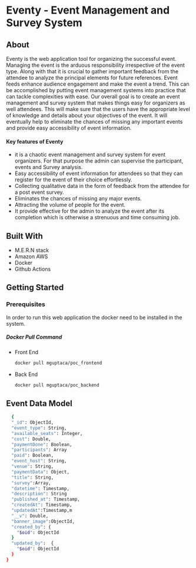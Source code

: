 
# Eventy - Event Management and Survey System


## About

Eventy is the web application tool for organizing the successful event. Managing the event is the arduous responsibility irrespective of the event type. Along with that it is crucial to gather important feedback from the attendee to analyze the principal elements for future references. Event feeds enhance audience engagement and make the event a trend. This can be accomplished by putting event management systems into practice that can tackle complexities with ease. Our overall goal is to create an event management and survey system that makes things easy for organizers as well attendees. This will make sure that the users have the appropriate level of knowledge and details about your objectives of the event. It will eventually help to eliminate the chances of missing any important events and provide easy accessibility of event information.

#### Key features of Eventy

- it is a chaotic event management and survey system for event organizers. For that purpose the admin can supervise the participant, events and Survey analysis.
- Easy accessibility of event information for attendees so that they can register for the event of their choice effortlessly.
- Collecting qualitative data in the form of feedback from the attendee for a post event survey.
- Eliminates the chances of missing any major events.
- Attracting the volume of people for the event.
- It provide effective for the admin to analyze the event after its completion which is otherwise a strenuous and time consuming job.

## Built With

- M.E.R.N stack
- Amazon AWS
- Docker
- Github Actions

## Getting Started

### Prerequisites

In order to run this web application the docker need to be installed in the system.

##### Docker Pull Command
   - Front End 
        ```bash
        docker pull mguptaca/poc_frontend
        ```

  - Back End
     ```bash
    docker pull mguptaca/poc_backend
    ```


## Event Data Model

```bash
  {
  "_id": ObjectId,
  "event_type": String,
  "available_seats": Integer,
  "cost": Double,
  "paymentDone": Boolean,
  "participants": Array
  "paid": Boolean,
  "event_host": String,
  "venue": String,
  "paymentData": Object,
  "title": String,
  "survey":Array,
  "datetime": Timestamp,
  "description": String
  "published_at": Timestamp,
  "createdAt": Timestamp,
  "updatedAt":Timestamp,m
  "__v": Double,
  "banner_image":ObjectId,
  "created_by": {
    "$oid": ObjectId
  }
  "updated_by":  {
    "$oid": ObjectId
  }
}
```
